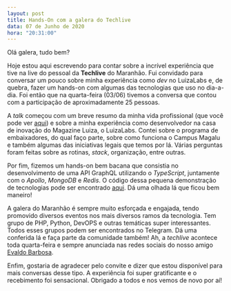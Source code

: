 ```yaml
---
layout: post
title: Hands-On com a galera do Techlive
data: 07 de Junho de 2020
hora: "20:31:00"
---
```


Olá galera, tudo bem?

Hoje estou aqui escrevendo para contar sobre a incrível experiência que tive na live do pessoal da **Techlive** do Maranhão. Fui convidado para conversar um pouco sobre minha experiência como *dev* no LuizaLabs e, de quebra, fazer um hands-on com algumas das tecnologias que uso no dia-a-dia. Foi então que na quarta-feira (03/06) tivemos a conversa que contou com a participação de aproximadamente 25 pessoas.

A *talk* começou com um breve resumo da minha vida profissional (que você pode ver [aqui](/about)) e sobre a minha experiência como desenvolvedor na casa de inovação do Magazine Luiza, o LuizaLabs. Contei sobre o programa de embaixadores, do qual faço parte, sobre como funciona o Campus Magalu e também algumas das iniciativas legais que temos por lá. Várias perguntas foram feitas sobre as rotinas, *stack*, organização, entre outras.

Por fim, fizemos um hands-on bem bacana que consistia no desenvolvimento de uma API GraphQL utilizando o *TypeScript*, juntamente com o *Apollo*, *MongoDB* e *Redis*. O código dessa pequena demonstração de tecnologias pode ser encontrado [aqui](https://github.com/cavalcantigor/techlive-hands-on). Dá uma olhada lá que ficou bem maneiro!

A galera do Maranhão é sempre muito esforçada e engajada, tendo promovido diversos eventos nos mais diversos ramos da tecnologia. Tem grupo de PHP, Python, DevOPS e outras temáticas super interessantes. Todos esses grupos podem ser encontrados no Telegram. Dá uma conferida lá e faça parte da comunidade também! Ah, a *techlive* acontece toda quarta-feira e sempre anunciada nas redes sociais do nosso amigo [Evaldo Barbosa](https://instagram.com/eval.dev).

Enfim, gostaria de agradecer pelo convite e dizer que estou disponível para mais conversas desse tipo. A experiência foi super gratificante e o recebimento foi sensacional. Obrigado a todos e nos vemos de novo por aí!
